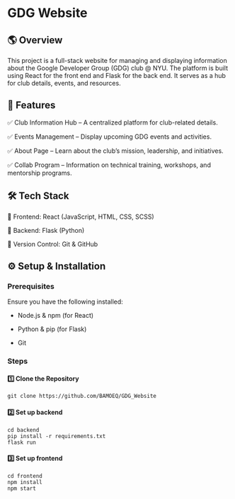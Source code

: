 # GDG Website

## 🌎 Overview

This project is a full-stack website for managing and displaying information about the Google Developer Group (GDG) club @ NYU. The platform is built using React for the front end and Flask for the back end. It serves as a hub for club details, events, and resources.

## 🚀 Features

✅ Club Information Hub – A centralized platform for club-related details.

✅ Events Management – Display upcoming GDG events and activities.

✅ About Page – Learn about the club’s mission, leadership, and initiatives.

✅ Collab Program – Information on technical training, workshops, and mentorship programs.

## 🛠️ Tech Stack

🔹 Frontend: React (JavaScript, HTML, CSS, SCSS)

🔹 Backend: Flask (Python)

🔹 Version Control: Git & GitHub

## ⚙️ Setup & Installation

### Prerequisites
Ensure you have the following installed:

* Node.js & npm (for React)

* Python & pip (for Flask)

* Git

### Steps
#### 1️⃣ Clone the Repository
```
git clone https://github.com/BAMOEQ/GDG_Website
```
#### 2️⃣ Set up backend
```
cd backend
pip install -r requirements.txt
flask run
```
#### 3️⃣ Set up frontend
```
cd frontend
npm install
npm start
```
